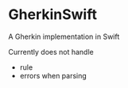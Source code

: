 # GherkinSwift
A Gherkin implementation in Swift

Currently does not handle
* rule
* errors when parsing
